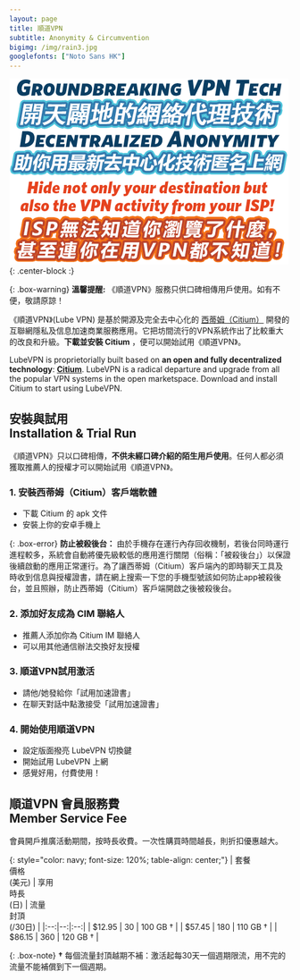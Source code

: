 ```yaml
---
layout: page
title: 順道VPN
subtitle: Anonymity & Circumvention
bigimg: /img/rain3.jpg
googlefonts: ["Noto Sans HK"]
---
```


![LubeVPN](/img/ads.png "Groundbreaking VPN Tech"){: .center-block :}

{: .box-warning}
**溫馨提醒:** 《順道VPN》服務只供口碑相傳用戶使用。如有不便，敬請原諒！

《順道VPN》(Lube VPN) 是基於開源及完全去中心化的 [西蒂姆（Citium）](citium) 開發的互聯網隱私及信息加速商業服務應用。它把坊間流行的VPN系統作出了比較重大的改良和升級。__下載並安裝 Citium__ ，便可以開始試用《順道VPN》。

LubeVPN is proprietorially built based on __an open and fully decentralized technology__: [__Citium__](citium). LubeVPN is a radical departure and upgrade from all the popular VPN systems in the open marketspace. Download and install Citium to start using LubeVPN.

## 安裝與試用<br>Installation & Trial Run

《順道VPN》只以口碑相傳，**不供未經口碑介紹的陌生用戶使用**。任何人都必須獲取推薦人的授權才可以開始試用《順道VPN》。

### 1. 安裝西蒂姆（Citium）客戶端軟體

- 下載 Citium 的 apk 文件
- 安裝上你的安卓手機上

 {: .box-error}
 **防止被殺後台：** 由於手機存在運行內存回收機制，若後台同時運行進程較多，系統會自動將優先級較低的應用進行關閉（俗稱：「被殺後台」）以保證後續啟動的應用正常運行。為了讓西蒂姆（Citium）客戶端內的即時聊天工具及時收到信息與授權證書，請在網上搜索一下您的手機型號該如何防止app被殺後台，並且照辦，防止西蒂姆（Citium）客戶端開啟之後被殺後台。

### 2. 添加好友成為 CIM 聯絡人

- 推薦人添加你為 Citium IM 聯絡人
- 可以用其他通信辦法交換好友授權

### 3. 順道VPN試用激活

- 請他/她發給你「試用加速證書」
- 在聊天對話中點激接受「試用加速證書」

### 4. 開始使用順道VPN

- 設定版面撥亮 LubeVPN 切換鍵
- 開始試用 LubeVPN 上網
- 感覺好用，付費使用！

## 順道VPN 會員服務費<br>Member Service Fee

會員開戶推廣活動期間，按時長收費。一次性購買時間越長，則折扣優惠越大。

 {: style="color: navy; font-size: 120%; table-align: center;"}
 | 套餐<br>價格<br>(美元) | 享用<br>時長<br>(日)  | 流量<br>封頂<br>(/30日) |
 |:--:|--:|:--:|
 | $12.95 | 30 | 100 GB † |
 | $57.45 | 180 | 110 GB † |
 | $86.15 | 360 | 120 GB † |

 {: .box-note}
 **†** 每個流量封頂越期不補：激活起每30天一個週期限流，用不完的流量不能補償到下一個週期。
